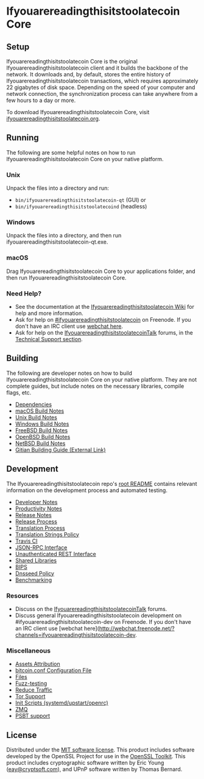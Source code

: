 Ifyouarereadingthisitstoolatecoin Core
=============

Setup
---------------------
Ifyouarereadingthisitstoolatecoin Core is the original Ifyouarereadingthisitstoolatecoin client and it builds the backbone of the network. It downloads and, by default, stores the entire history of Ifyouarereadingthisitstoolatecoin transactions, which requires approximately 22 gigabytes of disk space. Depending on the speed of your computer and network connection, the synchronization process can take anywhere from a few hours to a day or more.

To download Ifyouarereadingthisitstoolatecoin Core, visit [ifyouarereadingthisitstoolatecoin.org](https://ifyouarereadingthisitstoolatecoin.org/).

Running
---------------------
The following are some helpful notes on how to run Ifyouarereadingthisitstoolatecoin Core on your native platform.

### Unix

Unpack the files into a directory and run:

- `bin/ifyouarereadingthisitstoolatecoin-qt` (GUI) or
- `bin/ifyouarereadingthisitstoolatecoind` (headless)

### Windows

Unpack the files into a directory, and then run ifyouarereadingthisitstoolatecoin-qt.exe.

### macOS

Drag Ifyouarereadingthisitstoolatecoin Core to your applications folder, and then run Ifyouarereadingthisitstoolatecoin Core.

### Need Help?

* See the documentation at the [Ifyouarereadingthisitstoolatecoin Wiki](https://ifyouarereadingthisitstoolatecoin.info/)
for help and more information.
* Ask for help on [#ifyouarereadingthisitstoolatecoin](http://webchat.freenode.net?channels=ifyouarereadingthisitstoolatecoin) on Freenode. If you don't have an IRC client use [webchat here](http://webchat.freenode.net?channels=ifyouarereadingthisitstoolatecoin).
* Ask for help on the [IfyouarereadingthisitstoolatecoinTalk](https://ifyouarereadingthisitstoolatecointalk.io/) forums, in the [Technical Support section](https://ifyouarereadingthisitstoolatecointalk.io/c/technical-support).

Building
---------------------
The following are developer notes on how to build Ifyouarereadingthisitstoolatecoin Core on your native platform. They are not complete guides, but include notes on the necessary libraries, compile flags, etc.

- [Dependencies](dependencies.md)
- [macOS Build Notes](build-osx.md)
- [Unix Build Notes](build-unix.md)
- [Windows Build Notes](build-windows.md)
- [FreeBSD Build Notes](build-freebsd.md)
- [OpenBSD Build Notes](build-openbsd.md)
- [NetBSD Build Notes](build-netbsd.md)
- [Gitian Building Guide (External Link)](https://github.com/bitcoin-core/docs/blob/master/gitian-building.md)

Development
---------------------
The Ifyouarereadingthisitstoolatecoin repo's [root README](/README.md) contains relevant information on the development process and automated testing.

- [Developer Notes](developer-notes.md)
- [Productivity Notes](productivity.md)
- [Release Notes](release-notes.md)
- [Release Process](release-process.md)
- [Translation Process](translation_process.md)
- [Translation Strings Policy](translation_strings_policy.md)
- [Travis CI](travis-ci.md)
- [JSON-RPC Interface](JSON-RPC-interface.md)
- [Unauthenticated REST Interface](REST-interface.md)
- [Shared Libraries](shared-libraries.md)
- [BIPS](bips.md)
- [Dnsseed Policy](dnsseed-policy.md)
- [Benchmarking](benchmarking.md)

### Resources
* Discuss on the [IfyouarereadingthisitstoolatecoinTalk](https://ifyouarereadingthisitstoolatecointalk.io/) forums.
* Discuss general Ifyouarereadingthisitstoolatecoin development on #ifyouarereadingthisitstoolatecoin-dev on Freenode. If you don't have an IRC client use [webchat here](http://webchat.freenode.net/?channels=ifyouarereadingthisitstoolatecoin-dev.

### Miscellaneous
- [Assets Attribution](assets-attribution.md)
- [bitcoin.conf Configuration File](bitcoin-conf.md)
- [Files](files.md)
- [Fuzz-testing](fuzzing.md)
- [Reduce Traffic](reduce-traffic.md)
- [Tor Support](tor.md)
- [Init Scripts (systemd/upstart/openrc)](init.md)
- [ZMQ](zmq.md)
- [PSBT support](psbt.md)

License
---------------------
Distributed under the [MIT software license](/COPYING).
This product includes software developed by the OpenSSL Project for use in the [OpenSSL Toolkit](https://www.openssl.org/). This product includes
cryptographic software written by Eric Young ([eay@cryptsoft.com](mailto:eay@cryptsoft.com)), and UPnP software written by Thomas Bernard.

